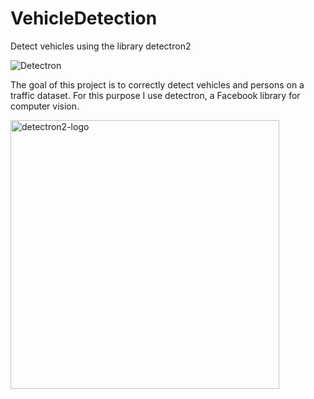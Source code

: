 # VehicleDetection
Detect vehicles using the library detectron2

![Detectron](https://github.com/pcfabre/VehicleDetection/assets/60671219/99c28e61-0bd0-4cf8-8f7a-483ea046c1ac)

The goal of this project is to correctly detect vehicles and persons on a traffic dataset. For this purpose I use detectron, a Facebook library for computer vision.

<img width="430" alt="detectron2-logo" src="https://github.com/pcfabre/VehicleDetection/assets/60671219/19f9f40a-ad8d-4043-9d1b-cae24220f3e7">


